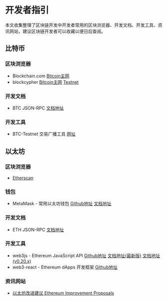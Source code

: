 # 开发者指引
本文收集整理了区块链开发中开发者常用的区块浏览器、开发文档、开发工具、资讯网站，建议区块链开发者可以收藏以便日后查阅。

## 比特币
### 区块浏览器
- Blockchain.com [Bitcoin主网](https://www.blockchain.com/explorer)
- blockcypher [Bitcoin主网](https://live.blockcypher.com/btc/) [Testnet](https://live.blockcypher.com/btc-testnet)

### 开发文档
- BTC JSON-RPC [文档地址](https://developer.bitcoin.org/reference/rpc/index.html)

### 开发工具
- BTC-Testnet 交易广播工具 [网址](https://live.blockcypher.com/btc-testnet/pushtx/)

## 以太坊
### 区块浏览器
- [Etherscan](https://etherscan.io/)

### 钱包
- MetaMask - 常用以太坊钱包 [Github地址](https://github.com/MetaMask) [文档地址](https://docs.metamask.io/guide/)

### 开发文档
- ETH JSON-RPC [文档地址](https://eth.wiki/json-rpc/API)

### 开发工具
- web3js - Ethereum JavaScript API [Github地址](https://github.com/ethereum/web3.js) [文档地址(最新版)](https://web3js.readthedocs.io/) [文档地址(v0.20.x)](https://learnblockchain.cn/docs/web3js-0.2x/)
- web3-react - Ethereum dApps 开发框架 [Github地址](https://github.com/NoahZinsmeister/web3-react)

### 资讯网站
- [以太坊改进建议 Ethereum Improvement Proposals](https://eips.ethereum.org/)

